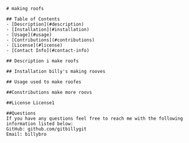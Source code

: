 
    # making roofs

    ## Table of Contents
    - [Description](#description)
    - [Installation](#installation)
    - [Usage](#usage)
    - [Contributions](#contributions)
    - [License](#license)
    - [Contact Info](#contact-info)

    ## Description i make roofs
    
    ## Installation billy's making rooves

    ## Usage used to make roofes

    ##Constributions make more roovs

    ##License License1

    ##Questions
    If you have any questions feel free to reach me with the following information listed below:
    GitHub: github.com/gitbillygit 
    Email: billybro
    
    
    